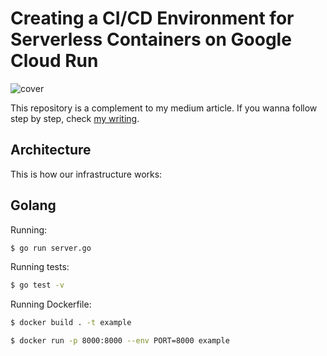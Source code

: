 # Creating a CI/CD Environment for Serverless Containers on Google Cloud Run

![cover](images/cover.png)

This repository is a complement to my medium article. If you wanna follow step by step, check [my writing]().

## Architecture

This is how our infrastructure works:

## Golang

Running:

```bash
$ go run server.go
```

Running tests:

```bash
$ go test -v
```

Running Dockerfile:

```bash
$ docker build . -t example

$ docker run -p 8000:8000 --env PORT=8000 example
```
